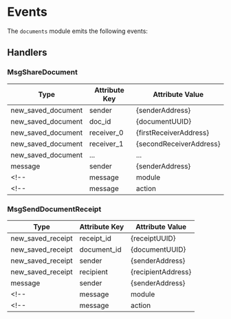 <!--
order: 4
-->

# Events

The `documents` module emits the following events:

## Handlers

### MsgShareDocument

| Type     | Attribute Key | Attribute Value    |
| -------- | ------------- | ------------------ |
| new_saved_document | sender     | {senderAddress}         |
| new_saved_document | doc_id     | {documentUUID}          |
| new_saved_document | receiver_0 | {firstReceiverAddress}  |
| new_saved_document | receiver_1 | {secondReceiverAddress} |
| new_saved_document | ...        | ...                     |
| message            | sender     | {senderAddress}         |
<!-- | message            | module     | docs               | -->
<!-- | message            | action     | shareDocument      | -->

### MsgSendDocumentReceipt
| Type     | Attribute Key | Attribute Value     |
| -------- | ------------- | ------------------  |
| new_saved_receipt | receipt_id  | {receiptUUID}      |
| new_saved_receipt | document_id | {documentUUID}     |
| new_saved_receipt | sender      | {senderAddress}    |
| new_saved_receipt | recipient   | {recipientAddress} |
| message  | sender        | {senderAddress}     |
<!-- | message  | module        | docs                | -->
<!-- | message  | action        | sendDocumentReceipt | -->
  








